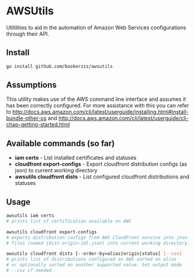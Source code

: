 # AWSUtils

Utililities to aid in the automation of Amazon Web Services configurations through their API.

## Install
```bash
go install github.com/bookerzzz/awsutils
```

## Assumptions

This utility makes use of the AWS command line interface and assumes it has been correctly configured. For
more assistance with this you can refer to http://docs.aws.amazon.com/cli/latest/userguide/installing.html#install-bundle-other-os
and http://docs.aws.amazon.com/cli/latest/userguide/cli-chap-getting-started.html

## Available commands (so far)

* **iam certs** - List installed certificates and statuses
* **cloudfront export-configs** - Export cloudfront distribution configs (as json) to current working directory
* **awsutils cloudfront dists** - List configured cloudfront distributions and statuses

## Usage
```bash
awsutils iam certs
# prints list of certification available on AWS

awsutils cloudfront export-configs
# exports distribution configs from AWS CloudFront service into json
# files (named {dist-origin-id}.json) into current working directory.

awsutils cloudfront dists [--order-by=alias|origin|status] [--csv]
# prints list of distributions configured on AWS sorted on alias
# or optionally sorted on another supported value. Set output mode
# --csv if needed
```
